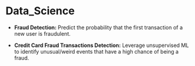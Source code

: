# Data_Science
- **Fraud Detection:** Predict the probability that the first transaction of a new user is fraudulent.

- **Credit Card Fraud Transactions Detection:** Leverage unsupervised ML to identify unusual/weird 
events that have a high chance of being a fraud.
